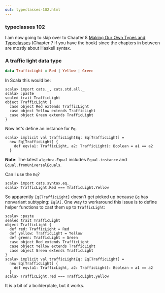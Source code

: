 ```yaml
---
out: typeclasses-102.html
---
```


  [tt]: http://learnyouahaskell.com/types-and-typeclasses
  [moott]: http://learnyouahaskell.com/making-our-own-types-and-typeclasses

### typeclasses 102

I am now going to skip over to Chapter 8 [Making Our Own Types and Typeclasses][moott] (Chapter 7 if you have the book) since the chapters in between are mostly about Haskell syntax.

### A traffic light data type

```haskell
data TrafficLight = Red | Yellow | Green
```

In Scala this would be:

```console:new
scala> import cats._, cats.std.all._
scala> :paste
sealed trait TrafficLight
object TrafficLight {
  case object Red extends TrafficLight
  case object Yellow extends TrafficLight
  case object Green extends TrafficLight
}
```

Now let's define an instance for `Eq`.

```console
scala> implicit val trafficLightEq: Eq[TrafficLight] =
  new Eq[TrafficLight] {
    def eqv(a1: TrafficLight, a2: TrafficLight): Boolean = a1 == a2
  }
```

**Note**: The latest `algebra.Equal` includes `Equal.instance` and `Equal.fromUniversalEquals`.

Can I use the `Eq`?

```console
scala> import cats.syntax.eq._
scala> TrafficLight.Red === TrafficLight.Yellow
```

So apparently `Eq[TrafficLight]` doesn't get picked up because `Eq` has nonvariant subtyping: `Eq[A]`.
One way to workaround this issue is to define helper functions to cast them up to `TrafficLight`:

```console
scala> :paste
sealed trait TrafficLight
object TrafficLight {
  def red: TrafficLight = Red
  def yellow: TrafficLight = Yellow
  def green: TrafficLight = Green
  case object Red extends TrafficLight
  case object Yellow extends TrafficLight
  case object Green extends TrafficLight
}
scala> implicit val trafficLightEq: Eq[TrafficLight] =
  new Eq[TrafficLight] {
    def eqv(a1: TrafficLight, a2: TrafficLight): Boolean = a1 == a2
  }
scala> TrafficLight.red === TrafficLight.yellow
```

It is a bit of a boilderplate, but it works.
